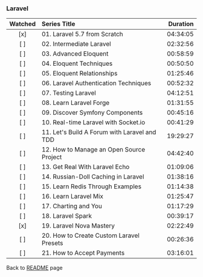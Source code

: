 ### Laravel

| Watched | Series Title | Duration |
| :-----: | :----------- | -------: |
|[x]|01. Laravel 5.7 from Scratch|04:34:05|
|[ ]|02. Intermediate Laravel|02:32:56|
|[ ]|03. Advanced Eloquent|00:58:59|
|[ ]|04. Eloquent Techniques|00:50:50|
|[ ]|05. Eloquent Relationships|01:25:46|
|[ ]|06. Laravel Authentication Techniques|00:52:32|
|[ ]|07. Testing Laravel|04:12:51|
|[ ]|08. Learn Laravel Forge|01:31:55|
|[ ]|09. Discover Symfony Components|00:45:16|
|[ ]|10. Real-time Laravel with Socket.io|00:41:29|
|[ ]|11. Let's Build A Forum with Laravel and TDD|19:29:27|
|[ ]|12. How to Manage an Open Source Project|04:42:40|
|[ ]|13. Get Real With Laravel Echo|01:09:06|
|[ ]|14. Russian-Doll Caching in Laravel|01:38:16|
|[ ]|15. Learn Redis Through Examples|01:14:38|
|[ ]|16. Learn Laravel Mix|01:25:47|
|[ ]|17. Charting and You|01:17:29|
|[ ]|18. Laravel Spark|00:39:17|
|[x]|19. Laravel Nova Mastery|02:22:49|
|[ ]|20. How to Create Custom Laravel Presets|00:26:36|
|[ ]|21. How to Accept Payments|03:16:01|

Back to [README](../../README.md) page